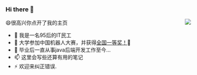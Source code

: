 ### Hi there 👋

<img align="right" src="https://github-readme-stats.vercel.app/api?username=baijq&show_icons=true&icon_color=CE1D2D&text_color=718096&bg_color=ffffff&hide_title=true" />

😄很高兴你点开了我的主页

- 🔭 我是一名95后的IT民工
- 🌱 大学参加中国机器人大赛，并获得[全国一等奖！](http://crc.drct-caa.org.cn/index.php/race/lists?catid=19&cid_1=172&cid_2=175&sid=348&tid=3#con_html):100:   
- 👯 毕业后一直从事java后端开发工作至今...  
- 📫 这里会写些还算有用的笔记
- ⚡ 欢迎来纠正错误.


<!--
**baijq/baijq** is a ✨ _special_ ✨ repository because its `README.md` (this file) appears on your GitHub profile.

Here are some ideas to get you started:

- 🔭 I’m currently working on ...
- 🌱 I’m currently learning ...
- 👯 I’m looking to collaborate on ...
- 🤔 I’m looking for help with ...
- 💬 Ask me about ...
- 📫 How to reach me: ...
- 😄 Pronouns: ...
- ⚡ Fun fact: ...
-->
